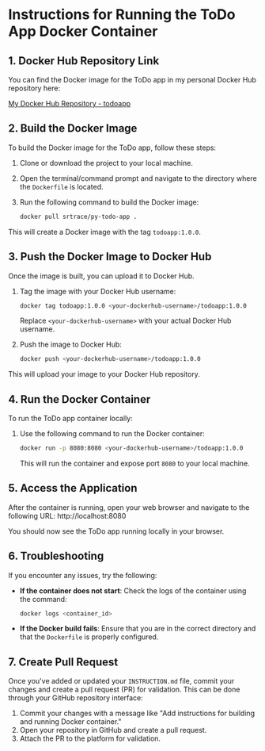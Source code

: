 # Instructions for Running the ToDo App Docker Container

## 1. Docker Hub Repository Link

You can find the Docker image for the ToDo app in my personal Docker Hub repository here:

[My Docker Hub Repository - todoapp](https://hub.docker.com/r/srtrace/py-todo-app)

## 2. Build the Docker Image

To build the Docker image for the ToDo app, follow these steps:

1. Clone or download the project to your local machine.
2. Open the terminal/command prompt and navigate to the directory where the `Dockerfile` is located.
3. Run the following command to build the Docker image:

   ```bash
   docker pull srtrace/py-todo-app .
   ```

This will create a Docker image with the tag `todoapp:1.0.0`.

## 3. Push the Docker Image to Docker Hub

Once the image is built, you can upload it to Docker Hub.

1. Tag the image with your Docker Hub username:

   ```bash
   docker tag todoapp:1.0.0 <your-dockerhub-username>/todoapp:1.0.0
   ```

   Replace `<your-dockerhub-username>` with your actual Docker Hub username.

2. Push the image to Docker Hub:

   ```bash
   docker push <your-dockerhub-username>/todoapp:1.0.0
   ```

This will upload your image to your Docker Hub repository.

## 4. Run the Docker Container

To run the ToDo app container locally:

1. Use the following command to run the Docker container:

   ```bash
   docker run -p 8080:8080 <your-dockerhub-username>/todoapp:1.0.0
   ```

   This will run the container and expose port `8080` to your local machine.

## 5. Access the Application

After the container is running, open your web browser and navigate to the following URL: http://localhost:8080

You should now see the ToDo app running locally in your browser.

## 6. Troubleshooting

If you encounter any issues, try the following:

- **If the container does not start**: Check the logs of the container using the command:

  ```bash
  docker logs <container_id>
  ```

- **If the Docker build fails**: Ensure that you are in the correct directory and that the `Dockerfile` is properly configured.

## 7. Create Pull Request

Once you've added or updated your `INSTRUCTION.md` file, commit your changes and create a pull request (PR) for validation. This can be done through your GitHub repository interface:

1. Commit your changes with a message like "Add instructions for building and running Docker container."
2. Open your repository in GitHub and create a pull request.
3. Attach the PR to the platform for validation.
